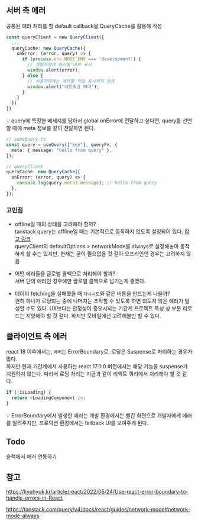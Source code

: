 ## 서버 측 에러

공통된 에러 처리를 할 default callback을 QueryCache를 활용해 작성

```typescript
const queryClient = new QueryClient({
  ...
  queryCache: new QueryCache({
    onError: (error, query) => {
      if (process.env.NODE_ENV === 'development') {
        // 개발자에게 에러를 바로 표시
        window.alert(error);
      } else {
        // 사용자에게는 에러를 직접 표시하지 않음
        window.alert('네트워크 에러');
      }
    }
  })
})
```

💡 query에 특정한 메세지를 담아서 global onError에 전달하고 싶다면, query를 선언할 때에 meta 정보를 같이 전달하면 된다.

```typescript
// someQuery.ts
const query = useQuery(["key"], queryFn, {
  meta: { message: "hello from query" },
});
```

```typescript
// queryClient
queryCache: new QueryCache({
  onError: (error, query) => {
    console.log(query.meta?.message); // hello from query
  },
});
```

### 고민점

- offline일 때의 상태를 고려해야 할까?  
  tanstack query는 offline일 때는 기본적으로 동작하지 않도록 설정되어 있다. [참고 링크](https://github.com/TanStack/query/issues/2179#issuecomment-826054174)  
  queryClient의 defaultOptions > networkMode를 always로 설정해놓아 동작하게 할 수는 있지만, 현재는 굳이 필요없을 것 같아 오프라인인 경우는 고려하지 않음

- 어떤 에러들을 글로벌 콜백으로 처리해야 할까?  
  서버 단의 에러인 경우에만 글로벌 콜백으로 넘기는게 좋겠다.

- 데이터 fetching을 실패했을 때 `다시시도`와 같은 버튼을 만드는게 나을까?  
  괜히 하나가 로딩되는 중에 나머지는 조작할 수 있도록 하면 의도치 않은 에러가 발생할 수도 있다. UX보다는 안정성이 중요시되는 기간계 프로젝트 특성 상 부분 리로드는 지양해야 할 것 같다. 하지만 모바일에선 고려해볼만 할 수 있다.

## 클라이언트 측 에러

react 18 이후에서는, `에러`는 ErrorBoundary로, 로딩은 Suspense로 처리하는 경우가 많다.  
하지만 현재 기간계에서 사용하는 react 17.0.0 버전에서는 해당 기능을 suspense가 지원하지 않는다. 따라서 로딩 처리는 지금과 같이 리액트 쿼리에서 처리해야 할 것 같다.

```typescript
if (!isLoading) {
  return <LoadingComponent />;
}
```

💡 ErrorBoundary에서 발생한 에러는 개발 환경에서는 빨간 화면으로 개발자에게 에러를 알려주지만, 프로덕션 환경에서는 fallback UI를 보여주게 된다.

## Todo

슬랙에서 에러 연동하기

## 참고

https://kyuhyuk.kr/article/react/2022/05/24/Use-react-error-boundary-to-handle-errors-in-React

https://tanstack.com/query/v4/docs/react/guides/network-mode#network-mode-always
